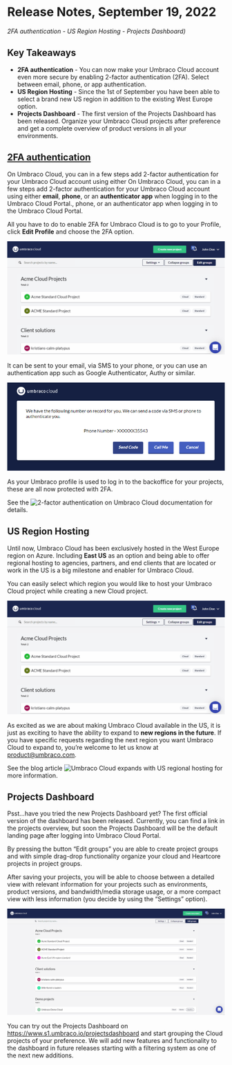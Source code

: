 # Release Notes, September 19, 2022

_2FA authentication - US Region Hosting - Projects Dashboard)_

## Key Takeaways

- **2FA authentication** - You can now make your Umbraco Cloud account even more secure by enabling 2-factor authentication (2FA). Select between email, phone, or app authentication.
- **US Region Hosting** - Since the 1st of September you have been able to select a brand new US region in addition to the existing West Europe option.
- **Projects Dashboard** - The first version of the Projects Dashboard has been released. Organize your Umbraco Cloud projects after preference and get a complete overview of product versions in all your environments.

## [2FA authentication](https://our.umbraco.com/documentation/Umbraco-Cloud/Set-Up/2-factor-authentication-on-cloud/)

On Umbraco Cloud, you can in a few steps add 2-factor authentication for your Umbraco Cloud account using either On Umbraco Cloud, you can in a few steps add 2-factor authentication for your Umbraco Cloud account using either **email**, **phone**, or an **authenticator app** when logging in to the Umbraco Cloud Portal., phone, or an authenticator app when logging in to the Umbraco Cloud Portal.

All you have to do to enable 2FA for Umbraco Cloud is to go to your Profile, click **Edit Profile** and choose the 2FA option.

![2FA-Registration](images/2FA-Registration.gif)

It can be sent to your email, via SMS to your phone, or you can use an authentication app such as Google Authenticator, Authy or similar.

![Phone-auth](images/Phone-auth.png)

As your Umbraco profile is used to log in to the backoffice for your projects, these are all now protected with 2FA.

See the ![2-factor authentication on Umbraco Cloud documentation](https://our.umbraco.com/documentation/Umbraco-Cloud/Set-Up/2-factor-authentication-on-cloud/) for details. 

## US Region Hosting

Until now, Umbraco Cloud has been exclusively hosted in the West Europe region on Azure. Including **East US** as an option and being able to offer regional hosting to agencies, partners, and end clients that are located or work in the US is a big milestone and enabler for Umbraco Cloud.

You can easily select which region you would like to host your Umbraco Cloud project while creating a new Cloud project.

![2FA-Registration](images/2FA-Registration.gif)

As excited as we are about making Umbraco Cloud available in the US, it is just as exciting to have the ability to expand to **new regions in the future**. If you have specific requests regarding the next region you want Umbraco Cloud to expand to, you’re welcome to let us know at product@umbraco.com.

See the blog article ![Umbraco Cloud expands with US regional hosting](https://umbraco.com/blog/umbraco-cloud-expands-with-us-regional-hosting/) for more information.

## Projects Dashboard

Psst…have you tried the new Projects Dashboard yet? The first official version of the dashboard has been released. Currently, you can find a link in the projects overview, but soon the Projects Dashboard will be the default landing page after logging into Umbraco Cloud Portal.

By pressing the button “Edit groups” you are able to create project groups and with simple drag-drop functionality organize your cloud and Heartcore projects in project groups.

After saving your projects, you will be able to choose between a detailed view with relevant information for your projects such as environments, product versions, and bandwidth/media storage usage, or a more compact view with less information (you decide by using the “Settings” option).

![ProjectsDashboardV1](images/ProjectsDashboardV1.gif)

You can try out the Projects Dashboard on https://www.s1.umbraco.io/projectsdashboard and start grouping the Cloud projects of your preference.
We will add new features and functionality to the dashboard in future releases starting with a filtering system as one of the next new additions.

